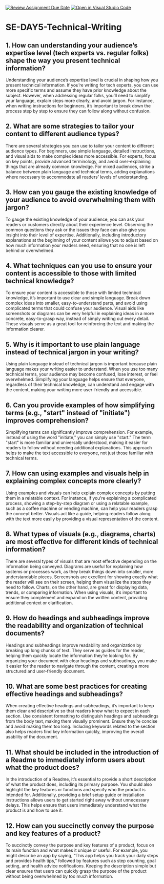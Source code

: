 [![Review Assignment Due Date](https://classroom.github.com/assets/deadline-readme-button-22041afd0340ce965d47ae6ef1cefeee28c7c493a6346c4f15d667ab976d596c.svg)](https://classroom.github.com/a/zsAR-pyY)
[![Open in Visual Studio Code](https://classroom.github.com/assets/open-in-vscode-2e0aaae1b6195c2367325f4f02e2d04e9abb55f0b24a779b69b11b9e10269abc.svg)](https://classroom.github.com/online_ide?assignment_repo_id=18484280&assignment_repo_type=AssignmentRepo)
# SE-DAY5-Technical-Writing
## 1. How can understanding your audience’s expertise level (tech experts vs. regular folks) shape the way you present technical information?
Understanding your audience’s expertise level is crucial in shaping how you present technical information. If you’re writing for tech experts, you can use more specific terms and assume they have prior knowledge about the subject. However, when addressing regular folks, you’ll need to simplify your language, explain steps more clearly, and avoid jargon. For instance, when writing instructions for beginners, it’s important to break down the process step by step to ensure they can follow along without confusion.
## 2. What are some strategies to tailor your content to different audience types?
There are several strategies you can use to tailor your content to different audience types. For beginners, use simple language, detailed instructions, and visual aids to make complex ideas more accessible. For experts, focus on key points, provide advanced terminology, and avoid over-explaining things that are already common knowledge. For mixed audiences, strike a balance between plain language and technical terms, adding explanations where necessary to accommodate all readers’ levels of understanding.
## 3. How can you gauge the existing knowledge of your audience to avoid overwhelming them with jargon?
To gauge the existing knowledge of your audience, you can ask your readers or customers directly about their experience level. Observing the common questions they ask or the issues they face can also give you insight into their level of expertise. Additionally, including introductory explanations at the beginning of your content allows you to adjust based on how much information your readers need, ensuring that no one is left behind or overwhelmed.
## 4. What techniques can you use to ensure your content is accessible to those with limited technical knowledge?
To ensure your content is accessible to those with limited technical knowledge, it’s important to use clear and simple language. Break down complex ideas into smaller, easy-to-understand parts, and avoid using complicated terms that could confuse your audience. Visual aids like screenshots or diagrams can be very helpful in explaining ideas in a more concrete, easy-to-grasp way, instead of simply writing out every detail. These visuals serve as a great tool for reinforcing the text and making the information clearer.
## 5. Why is it important to use plain language instead of technical jargon in your writing?
Using plain language instead of technical jargon is important because plain language makes your writing easier to understand. When you use too many technical terms, your audience may become confused, lose interest, or feel overwhelmed. Simplifying your language helps ensure that everyone, regardless of their technical knowledge, can understand and engage with the content, making your writing more user-friendly and accessible.
## 6. Can you provide examples of how simplifying terms (e.g., "start" instead of "initiate") improves comprehension?
Simplifying terms can significantly improve comprehension. For example, instead of using the word "initiate," you can simply use "start." The term "start" is more familiar and universally understood, making it easier for readers to follow without needing additional explanations. This approach helps to make the text accessible to everyone, not just those familiar with technical terms.
## 7. How can using examples and visuals help in explaining complex concepts more clearly?
Using examples and visuals can help explain complex concepts by putting them in a relatable context. For instance, if you're explaining a complicated process, showing a step-by-step diagram or using a relatable example, such as a coffee machine or vending machine, can help your readers grasp the concept better. Visuals act like a guide, helping readers follow along with the text more easily by providing a visual representation of the content.
## 8. What types of visuals (e.g., diagrams, charts) are most effective for different kinds of technical information?
There are several types of visuals that are most effective depending on the information being conveyed. Diagrams are useful for explaining how systems or processes work, as they break things down into smaller, more understandable pieces. Screenshots are excellent for showing exactly what the reader will see on their screen, helping them visualize the steps they need to follow. Charts, on the other hand, are great for displaying data, trends, or comparing information. When using visuals, it’s important to ensure they complement and expand on the written content, providing additional context or clarification.
## 9. How do headings and subheadings improve the readability and organization of technical documents?
Headings and subheadings improve readability and organization by breaking up long chunks of text. They serve as guides for the reader, helping them quickly locate the information they’re looking for. By organizing your document with clear headings and subheadings, you make it easier for the reader to navigate through the content, creating a more structured and user-friendly document.
## 10. What are some best practices for creating effective headings and subheadings?
When creating effective headings and subheadings, it’s important to keep them clear and descriptive so that readers know what to expect in each section. Use consistent formatting to distinguish headings and subheadings from the body text, making them visually prominent. Ensure they’re concise and avoid making them too long. Including keywords related to the section also helps readers find key information quickly, improving the overall usability of the document.
## 11. What should be included in the introduction of a Readme to immediately inform users about what the product does?
In the introduction of a Readme, it’s essential to provide a short description of what the product does, including its primary purpose. You should also highlight the key features or functions and specify who the product is intended for. Additionally, providing a brief setup guide or installation instructions allows users to get started right away without unnecessary delays. This helps ensure that users immediately understand what the product is and how to use it.
## 12. How can you succinctly convey the purpose and key features of a product?
To succinctly convey the purpose and key features of a product, focus on its main function and what makes it unique or useful. For example, you might describe an app by saying, “This app helps you track your daily steps and provides health tips,” followed by features such as step counting, goal setting, and health advice notifications. Keeping the description simple but clear ensures that users can quickly grasp the purpose of the product without being overwhelmed by too much information.
